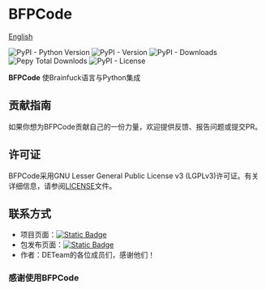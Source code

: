 # BFPCode

[English](README_en.md)

![PyPI - Python Version](https://img.shields.io/pypi/pyversions/BFPCode?style=for-the-badge&logo=python&label=%E6%94%AF%E6%8C%81%E7%9A%84%20Python%20%E7%89%88%E6%9C%AC)
![PyPI - Version](https://img.shields.io/pypi/v/BFPCode?style=for-the-badge&logo=python&label=%E5%BD%93%E5%89%8D%E7%89%88%E6%9C%AC)
![PyPI - Downloads](https://img.shields.io/pypi/dm/BFPCode?style=for-the-badge&logo=pypi&label=PYPI%20%E4%B8%8B%E8%BD%BD%E9%87%8F%20%2F%20%E6%9C%88)
![Pepy Total Downlods](https://img.shields.io/pepy/dt/BFPCode?style=for-the-badge&logo=pypi&label=PYPI%20%E6%80%BB%E4%B8%8B%E8%BD%BD%E9%87%8F)
![PyPI - License](https://img.shields.io/pypi/l/BFPCode?style=for-the-badge&logo=gnu&label=%E5%BC%80%E6%BA%90%E5%8D%8F%E8%AE%AE&color=red)

**BFPCode** 使Brainfuck语言与Python集成

## 贡献指南

如果你想为BFPCode贡献自己的一份力量，欢迎提供反馈、报告问题或提交PR。

## 许可证

BFPCode采用GNU Lesser General Public License v3 (LGPLv3)许可证。有关详细信息，请参阅[LICENSE](https://github.com/DETeam-GitHub/BFPCode/blob/main/LICENSE)文件。

## 联系方式

- 项目页面：[![Static Badge](https://img.shields.io/badge/GitHub-gleen)](https://github.com/DETeam-GitHub/BFPCode)
- 包发布页面：[![Static Badge](https://img.shields.io/badge/PYPI-Link-blue)](https://pypi.org/project/BFPCode)
- 作者：DETeam的各位成员们，感谢他们！

### 感谢使用BFPCode
